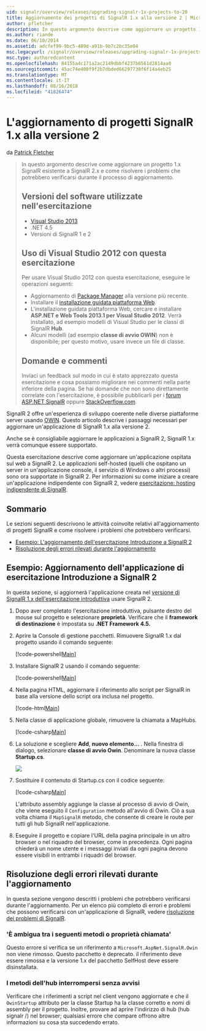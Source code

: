 ```yaml
---
uid: signalr/overview/releases/upgrading-signalr-1x-projects-to-20
title: Aggiornamento dei progetti di SignalR 1.x alla versione 2 | Microsoft Docs
author: pfletcher
description: In questo argomento descrive come aggiornare un progetto 1.x SignalR esistente a SignalR 2.x e come risolvere i problemi che potrebbero verificarsi durante il processo di aggiornamento...
ms.author: riande
ms.date: 06/10/2014
ms.assetid: adcfef99-9bc5-489d-a91b-9b7c2bc35e04
msc.legacyurl: /signalr/overview/releases/upgrading-signalr-1x-projects-to-20
msc.type: authoredcontent
ms.openlocfilehash: 84155a4c171a2ac2149dbbf4237b6561d2814aa0
ms.sourcegitcommit: 45ac74e400f9f2b7dbded66297730f6f14a4eb25
ms.translationtype: MT
ms.contentlocale: it-IT
ms.lasthandoff: 08/16/2018
ms.locfileid: "41826474"
---
```

<a name="upgrading-signalr-1x-projects-to-version-2"></a>L'aggiornamento di progetti SignalR 1.x alla versione 2
====================
da [Patrick Fletcher](https://github.com/pfletcher)

> In questo argomento descrive come aggiornare un progetto 1.x SignalR esistente a SignalR 2.x e come risolvere i problemi che potrebbero verificarsi durante il processo di aggiornamento.
> 
> ## <a name="software-versions-used-in-the-tutorial"></a>Versioni del software utilizzate nell'esercitazione
> 
> 
> - [Visual Studio 2013](https://www.microsoft.com/visualstudio/eng/2013-downloads)
> - .NET 4.5
> - Versioni di SignalR 1 e 2
>   
> 
> 
> ## <a name="using-visual-studio-2012-with-this-tutorial"></a>Uso di Visual Studio 2012 con questa esercitazione
> 
> 
> Per usare Visual Studio 2012 con questa esercitazione, eseguire le operazioni seguenti:
> 
> - Aggiornamento di [Package Manager](http://docs.nuget.org/docs/start-here/installing-nuget) alla versione più recente.
> - Installare il [installazione guidata piattaforma Web](https://www.microsoft.com/web/downloads/platform.aspx).
> - L'installazione guidata piattaforma Web, cercare e installare **ASP.NET e Web Tools 2013.1 per Visual Studio 2012**. Verrà installato, ad esempio modelli di Visual Studio per le classi di SignalR **Hub**.
> - Alcuni modelli (ad esempio **classe di avvio OWIN**) non è disponibile; per questo motivo, usare invece un file di classe.
> 
> 
> ## <a name="questions-and-comments"></a>Domande e commenti
> 
> Inviaci un feedback sul modo in cui è stato apprezzato questa esercitazione e cosa possiamo migliorare nei commenti nella parte inferiore della pagina. Se hai domande che non sono direttamente correlate con l'esercitazione, è possibile pubblicarli per i [forum ASP.NET SignalR](https://forums.asp.net/1254.aspx/1?ASP+NET+SignalR) oppure [StackOverflow.com](http://stackoverflow.com/).


SignalR 2 offre un'esperienza di sviluppo coerente nelle diverse piattaforme server usando [OWIN](http://owin.org). Questo articolo descrive i passaggi necessari per aggiornare un'applicazione di SignalR 1.x alla versione 2.

Anche se è consigliabile aggiornare le applicazioni a SignalR 2, SignalR 1.x verrà comunque essere supportato.

Questa esercitazione descrive come aggiornare un'applicazione ospitata sul web a SignalR 2. Le applicazioni self-hosted (quelli che ospitano un server in un'applicazione console, il servizio di Windows o altri processi) sono ora supportate in SignalR 2. Per informazioni su come iniziare a creare un'applicazione indipendente con SignalR 2, vedere [esercitazione: hosting indipendente di SignalR](../deployment/tutorial-signalr-self-host.md).

## <a name="contents"></a>Sommario

Le sezioni seguenti descrivono le attività coinvolte relativi all'aggiornamento di progetti SignalR e come risolvere i problemi che potrebbero verificarsi.

- [Esempio: L'aggiornamento dell'esercitazione Introduzione a SignalR 2](#example)
- [Risoluzione degli errori rilevati durante l'aggiornamento](#troubleshooting)

<a id="example"></a>

## <a name="example-upgrading-the-getting-started-tutorial-application-to-signalr-2"></a>Esempio: Aggiornamento dell'applicazione di esercitazione Introduzione a SignalR 2

In questa sezione, si aggiornerà l'applicazione creata nel [versione di SignalR 1.x dell'esercitazione introduttiva](../older-versions/index.md) usare SignalR 2.

1. Dopo aver completato l'esercitazione introduttiva, pulsante destro del mouse sul progetto e selezionare **proprietà**. Verificare che il **framework di destinazione** è impostata su **.NET Framework 4.5.**
2. Aprire la Console di gestione pacchetti. Rimuovere SignalR 1.x dal progetto usando il comando seguente:

    [!code-powershell[Main](upgrading-signalr-1x-projects-to-20/samples/sample1.ps1)]
3. Installare SignalR 2 usando il comando seguente:

    [!code-powershell[Main](upgrading-signalr-1x-projects-to-20/samples/sample2.ps1)]
4. Nella pagina HTML, aggiornare il riferimento allo script per SignalR in base alla versione dello script ora inclusa nel progetto.

    [!code-html[Main](upgrading-signalr-1x-projects-to-20/samples/sample3.html)]
5. Nella classe di applicazione globale, rimuovere la chiamata a MapHubs.

    [!code-csharp[Main](upgrading-signalr-1x-projects-to-20/samples/sample4.cs)]
6. La soluzione e scegliere **Add**, **nuovo elemento...** . Nella finestra di dialogo, selezionare **classe di avvio Owin**. Denominare la nuova classe **Startup.cs**.

    ![](upgrading-signalr-1x-projects-to-20/_static/image1.png)
7. Sostituire il contenuto di Startup.cs con il codice seguente:

    [!code-csharp[Main](upgrading-signalr-1x-projects-to-20/samples/sample5.cs)]

    L'attributo assembly aggiunge la classe al processo di avvio di Owin, che viene eseguito il `Configuration` metodo all'avvio di Owin. Ciò a sua volta chiama il `MapSignalR` metodo, che consente di creare le route per tutti gli hub SignalR nell'applicazione.
8. Eseguire il progetto e copiare l'URL della pagina principale in un altro browser o nel riquadro del browser, come in precedenza. Ogni pagina chiederà un nome utente e i messaggi inviati da ogni pagina devono essere visibili in entrambi i riquadri del browser.

<a id="troubleshooting"></a>

## <a name="troubleshooting-errors-encountered-during-upgrading"></a>Risoluzione degli errori rilevati durante l'aggiornamento

In questa sezione vengono descritti i problemi che potrebbero verificarsi durante l'aggiornamento. Per un elenco più completo di errori e problemi che possono verificarsi con un'applicazione di SignalR, vedere [risoluzione dei problemi di SignalR](../testing-and-debugging/troubleshooting.md).

### <a name="the-call-is-ambiguous-between-the-following-methods-or-properties"></a>'È ambigua tra i seguenti metodi o proprietà chiamata'

Questo errore si verifica se un riferimento a `Microsoft.AspNet.SignalR.Owin` non viene rimosso. Questo pacchetto è deprecato. il riferimento deve essere rimossa e la versione 1.x del pacchetto SelfHost deve essere disinstallata.

### <a name="hub-methods-fail-silently"></a>I metodi dell'hub interrompersi senza avvisi

Verificare che i riferimenti a script nel client vengono aggiornate e che il `OwinStartup` attributo per la classe Startup ha la classe corretto e nomi di assembly per il progetto. Inoltre, provare ad aprire l'indirizzo di hub (hub signalr /) nel browser; qualsiasi errore che compare offrono altre informazioni su cosa sta succedendo errato.
